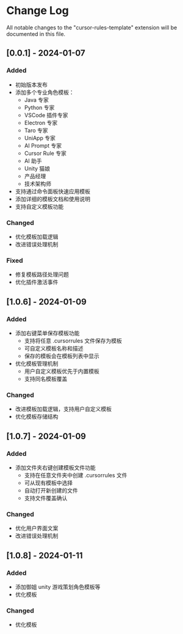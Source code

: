 # Change Log

All notable changes to the "cursor-rules-template" extension will be documented in this file.

## [0.0.1] - 2024-01-07

### Added

- 初始版本发布
- 添加多个专业角色模板：
  - Java 专家
  - Python 专家
  - VSCode 插件专家
  - Electron 专家
  - Taro 专家
  - UniApp 专家
  - AI Prompt 专家
  - Cursor Rule 专家
  - AI 助手
  - Unity 猫娘
  - 产品经理
  - 技术架构师
- 支持通过命令面板快速应用模板
- 添加详细的模板文档和使用说明
- 支持自定义模板功能

### Changed

- 优化模板加载逻辑
- 改进错误处理机制

### Fixed

- 修复模板路径处理问题
- 优化插件激活事件

## [1.0.6] - 2024-01-09

### Added

- 添加右键菜单保存模板功能
  - 支持将任意 .cursorrules 文件保存为模板
  - 可自定义模板名称和描述
  - 保存的模板会在模板列表中显示
- 优化模板管理机制
  - 用户自定义模板优先于内置模板
  - 支持同名模板覆盖

### Changed

- 改进模板加载逻辑，支持用户自定义模板
- 优化模板存储结构

## [1.0.7] - 2024-01-09

### Added

- 添加文件夹右键创建模板文件功能
  - 支持在任意文件夹中创建 .cursorrules 文件
  - 可从现有模板中选择
  - 自动打开新创建的文件
  - 支持文件覆盖确认

### Changed

- 优化用户界面文案
- 改进错误处理机制

## [1.0.8] - 2024-01-11

### Added

- 添加御姐 unity 游戏策划角色模板等
- 优化模板

### Changed

- 优化模板
